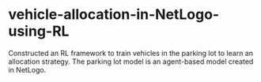 # vehicle-allocation-in-NetLogo-using-RL
Constructed an RL framework to train vehicles in the parking lot to learn an allocation strategy. The parking lot model is an agent-based model created in NetLogo.
